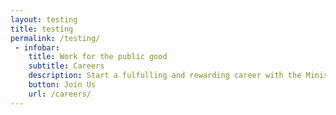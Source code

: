 ```yaml
---
layout: testing
title: testing
permalink: /testing/
 - infobar:
    title: Work for the public good
    subtitle: Careers
    description: Start a fulfulling and rewarding career with the Ministry of ABC!
    button: Join Us
    url: /careers/
---
```

 




